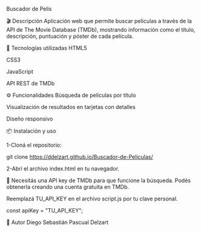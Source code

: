 Buscador de Pelis

🎬 Descripción
Aplicación web que permite buscar películas a través de la API de The Movie Database (TMDb), mostrando información como el título, descripción, puntuación y póster de cada película.

🚀 Tecnologías utilizadas
HTML5

CSS3

JavaScript

API REST de TMDb

⚙️ Funcionalidades
Búsqueda de películas por título

Visualización de resultados en tarjetas con detalles

Diseño responsivo

📦 Instalación y uso

1-Cloná el repositorio:

git clone https://ddelzart.github.io/Buscador-de-Peliculas/


2-Abrí el archivo index.html en tu navegador.

🔐 Necesitás una API key de TMDb para que funcione la búsqueda. Podés obtenerla creando una cuenta gratuita en TMDb.

Reemplazá TU_API_KEY en el archivo script.js por tu clave personal.

const apiKey = "TU_API_KEY";


🙌 Autor
Diego Sebastián Pascual Delzart
